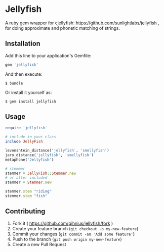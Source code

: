 # Jellyfish

A ruby gem wrapper for cjellyfish: https://github.com/sunlightlabs/jellyfish , for doing approximate and phonetic matching of strings.

## Installation

Add this line to your application's Gemfile:

```ruby
gem 'jellyfish'
```

And then execute:

    $ bundle

Or install it yourself as:

    $ gem install jellyfish

## Usage

```ruby
require 'jellyfish'

# include in your class
include JellyFish

levenshtein_distance('jellyfish', 'smellyfish')
jaro_distance('jellyfish', 'smellyfish')
metaphone('Jellyfish')

# stemmer
stemmer = JellyFish::Stemmer.new
# or after included
stemmer = Stemmer.new

stemmer.stem "riding"
stemmer.stem "fish"

```

## Contributing

1. Fork it ( https://github.com/gihnius/jellyfish/fork )
2. Create your feature branch (`git checkout -b my-new-feature`)
3. Commit your changes (`git commit -am 'Add some feature'`)
4. Push to the branch (`git push origin my-new-feature`)
5. Create a new Pull Request
